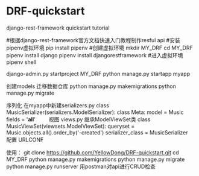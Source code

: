 # DRF-quickstart
django-rest-framework quickstart tutorial

#根据django-rest-framework官方文档快速入门教程制作resful api
#安装pipenv虚拟环境
pip install pipenv
#创建虚拟环境
mkdir MY_DRF
cd MY_DRF
pipenv install django
pipenv install djangorestframework
#进入虚拟环境
pipenv shell

django-admin.py startproject MY_DRF
python manage.py startapp myapp

创建models
迁移数据仓库
python manage.py makemigrations
python manage.py migrate

序列化 在myapp中新建serializers.py
class MusicSerializer(serializers.ModelSerializer):
    class Meta:
        model = Music
        fields = '__all__'
        
视图 views.py 继承ModelViewSet类
class MusicViewSet(viewsets.ModelViewSet):
    queryset = Music.objects.all().order_by('-created')
    serializer_class = MusicSerializer
    
配置 URLCONF

使用：
git clone https://github.com/YellowDong/DRF-quickstart.git
cd MY_DRF
python manage.py makemigrations
python manage.py migrate
python manage.py runserver
用postman对api进行CRUD检查

